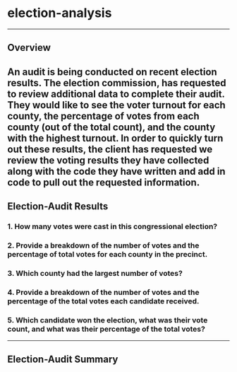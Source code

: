 # election-analysis
---
## Overview
An audit is being conducted on recent election results. The election commission, has requested to review additional data to complete their audit. They would like to see the voter turnout for each county, the percentage of votes from each county (out of the total count), and the county with the highest turnout. In order to quickly turn out these results, the client has requested we review the voting results they have collected along with the code they have written and add in code to pull out the requested information.
---
## Election-Audit Results

### 1. How many votes were cast in this congressional election?
### 2. Provide a breakdown of the number of votes and the percentage of total votes for each county in the precinct.
### 3. Which county had the largest number of votes?
### 4. Provide a breakdown of the number of votes and the percentage of the total votes each candidate received.
### 5. Which candidate won the election, what was their vote count, and what was their percentage of the total votes?
---
## Election-Audit Summary